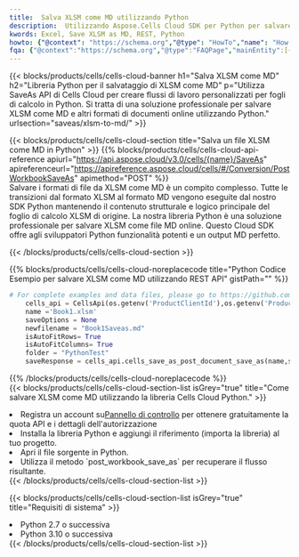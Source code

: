 ```yaml
---
title:  Salva XLSM come MD utilizzando Python
description:  Utilizzando Aspose.Cells Cloud SDK per Python per salvare il file in formato XLSM come file in formato MD.
kwords: Excel, Save XLSM as MD, REST, Python
howto: {"@context": "https://schema.org","@type": "HowTo","name": "How to save XLSM as MD using the Cells Cloud Python library.","description": "How to save XLSM as MD using the Cells Cloud Python library.","image": {"@type": "ImageObject"},"url": "/python/saveas/xlsm-to-md/","step": [{ "@type": "HowToStep","name": "How to save XLSM as MD using the Cells Cloud Python library. step 1", "image": {"@type": "ImageObject",},"url": "/python/saveas/xlsm-to-md/","text": "Register an account at <a href='https://dashboard.aspose.cloud/'>Dashboard</a> to get free API quota & authorization details",},{ "@type": "HowToStep","name": "How to save XLSM as MD using the Cells Cloud Python library. step 1", "image": {"@type": "ImageObject",},"url": "/python/saveas/xlsm-to-md/","text": "Install Python library and add the reference (import the library) to your project.",},{ "@type": "HowToStep","name": "How to save XLSM as MD using the Cells Cloud Python library. step 1", "image": {"@type": "ImageObject",},"url": "/python/saveas/xlsm-to-md/","text": "Open the source file in Python.",},{ "@type": "HowToStep","name": "How to save XLSM as MD using the Cells Cloud Python library. step 1", "image": {"@type": "ImageObject",},"url": "/python/saveas/xlsm-to-md/","text": "Use the `post_workbook_save_as` method to retrieve the resulting stream.",}, ],"supply": {"@type": "HowToSupply","name": "document"},"tool": [{"@type": "HowToTool","name": "PyCharm, Visual Studio Code, Sublime, Eclipse"},{"@type": "HowToTool","name": "Aspose Cells"}],"totalTime": "PT6M"}
fqa: {"@context":"https://schema.org","@type":"FAQPage","mainEntity":[{"@type":"Question","name":"Why save file as other formats file in C# using REST API?","acceptedAnswer":{"@type":"Answer","text":"Documents are encoded in many ways, and some files may be incompatible with the software you use. To open and read such files, just save them as appropriate file formats.<br/><ol><li>Install .NET SDK and add the reference (import the library) to your project.</li><li>Open the source file in C# using REST API.</li><li>Call the PostWorkbookSaveAsRequest() method, passing an output filename with required extension.</li><li>Get the result of save as a separate file.</li></ol>"}},{"@type":"Question","name":"What file formats can I save as with your C# library?","acceptedAnswer":{"@type":"Answer","text":"We support a variety of file formats for conversion using .NET library, including XLSX, Excel, xls , PDF, CSV, HTML, Markdown, XML, PNG, JPG, TIFF, Json, TXT and many more."}},{"@type":"Question","name":"What is the maximum allowed file size for conversion using this .NET library?","acceptedAnswer":{"@type":"Answer","text":"There are no file size limits for format conversions using .NET library."}}]}
---
```

{{< blocks/products/cells/cells-cloud-banner h1="Salva XLSM come MD" h2="Libreria Python per il salvataggio di XLSM come MD" p="Utilizza SaveAs API di Cells Cloud per creare flussi di lavoro personalizzati per fogli di calcolo in Python. Si tratta di una soluzione professionale per salvare XLSM come MD e altri formati di documenti online utilizzando Python." urlsection="saveas/xlsm-to-md/" >}}

{{< blocks/products/cells/cells-cloud-section title="Salva un file XLSM come MD in Python" >}}
{{% blocks/products/cells/cells-cloud-api-reference apiurl="https://api.aspose.cloud/v3.0/cells/{name}/SaveAs" apireferenceurl="https://apireference.aspose.cloud/cells/#/Conversion/PostWorkbookSaveAs" apimethod="POST" %}}
<br/>
Salvare i formati di file da XLSM come MD è un compito complesso. Tutte le transizioni dal formato XLSM al formato MD vengono eseguite dal nostro SDK Python mantenendo il contenuto strutturale e logico principale del foglio di calcolo XLSM di origine. La nostra libreria Python è una soluzione professionale per salvare XLSM come file MD online. Questo Cloud SDK offre agli sviluppatori Python funzionalità potenti e un output MD perfetto.

{{< /blocks/products/cells/cells-cloud-section >}}

{{% blocks/products/cells/cells-cloud-noreplacecode title="Python Codice Esempio per salvare XLSM come MD utilizzando REST API" gistPath="" %}}
  
```python
# For complete examples and data files, please go to https://github.com/aspose-cells-cloud/aspose-cells-cloud-python/
    cells_api = CellsApi(os.getenv('ProductClientId'),os.getenv('ProductClientSecret'))
    name ='Book1.xlsm'    
    saveOptions = None
    newfilename = "Book1Saveas.md"
    isAutoFitRows= True
    isAutoFitColumns= True
    folder = "PythonTest"
    saveResponse = cells_api.cells_save_as_post_document_save_as(name,save_options=saveOptions, newfilename=(folder +'/' + newfilename),folder=folder)
```
  
{{% /blocks/products/cells/cells-cloud-noreplacecode %}}
<br/>
{{< blocks/products/cells/cells-cloud-section-list isGrey="true" title="Come salvare XLSM come MD utilizzando la libreria Cells Cloud Python." >}}
<li> Registra un account su<a href="https://dashboard.aspose.cloud/">Pannello di controllo</a> per ottenere gratuitamente la quota API e i dettagli dell'autorizzazione</li>
<li>Installa la libreria Python e aggiungi il riferimento (importa la libreria) al tuo progetto.</li>
<li>Apri il file sorgente in Python.</li>
<li>Utilizza il metodo `post_workbook_save_as` per recuperare il flusso risultante.</li>
{{< /blocks/products/cells/cells-cloud-section-list >}}

{{< blocks/products/cells/cells-cloud-section-list isGrey="true" title="Requisiti di sistema" >}}
<li>Python 2.7 o successiva</li>
<li>Python 3.10 o successiva</li>
{{< /blocks/products/cells/cells-cloud-section-list >}}
